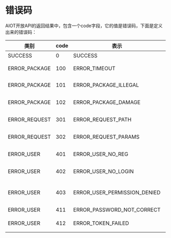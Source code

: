 # 错误码

AIOT开放API的返回结果中，包含一个code字段，它的值是错误码，下面是定义出来的错误码：

| 类别 | code | 表示 | 说明 |
| -- | -- | -- | -- |
| SUCCESS | 0 | SUCCESS | 成功 |
| ERROR_PACKAGE | 100 | ERROR_TIMEOUT | Timeout, 超时 |
| ERROR_PACKAGE | 101 | ERROR_PACKAGE_ILLEGAL | 数据包非法 |
| ERROR_PACKAGE | 102 | ERROR_PACKAGE_DAMAGE | 数据包损坏 |
| ERROR_REQUEST | 301 | ERROR_REQUEST_PATH | 请求路径错误 |
| ERROR_REQUEST | 302 | ERROR_REQUEST_PARAMS | 请求参数错误 |
| ERROR_USER | 401 | ERROR_USER_NO_REG | 用户未注册 |
| ERROR_USER | 402 | ERROR_USER_NO_LOGIN | 用户未登录 |
| ERROR_USER | 403 | ERROR_USER_PERMISSION_DENIED | 拒绝用户访问，没有权限 |
| ERROR_USER | 411 | ERROR_PASSWORD_NOT_CORRECT | 密码错误 |
| ERROR_USER | 412 | ERROR_TOKEN_FAILED | Token失效 |